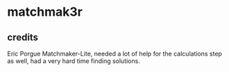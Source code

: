 # matchmak3r
## credits
Eric Porgue Matchmaker-Lite, needed a lot of help for the calculations step as well, had a very hard time finding solutions.